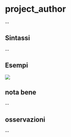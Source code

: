 # project_author

--

## Sintassi

--

## Esempi

![](/img/variabili/project_author/project_author1.png)

## nota bene

--

## osservazioni

--
